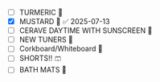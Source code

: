 - [ ] TURMERIC 🧄
- [x] MUSTARD 🌭 ✅ 2025-07-13
- [ ] CERAVE DAYTIME WITH SUNSCREEN 🧴
- [ ] NEW TUNERS 🎸
- [ ] Corkboard/Whiteboard 📌
- [ ] SHORTS!! 🩳
- [ ] BATH MATS 🛁